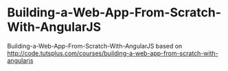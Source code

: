 # Building-a-Web-App-From-Scratch-With-AngularJS
Building-a-Web-App-From-Scratch-With-AngularJS based on http://code.tutsplus.com/courses/building-a-web-app-from-scratch-with-angularjs
